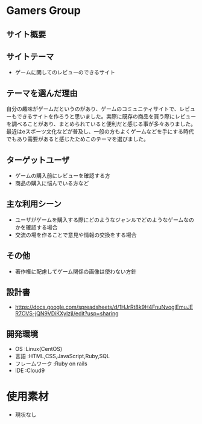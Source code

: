 # Gamers Group

## サイト概要

## サイトテーマ
- ゲームに関してのレビューのできるサイト

## テーマを選んだ理由

自分の趣味がゲームだというのがあり、ゲームのコミュニティサイトで、レビューもできるサイトを作ろうと思いました。実際に既存の商品を買う際にレビューを調べることがあり、まとめられていると便利だと感じる事が多々ありました。最近はeスポーツ文化などが普及し、一般の方もよくゲームなどを手にする時代でもあり需要があると感じたためこのテーマを選びました。
　
## ターゲットユーザ
- ゲームの購入前にレビューを確認する方
- 商品の購入に悩んでいる方など

## 主な利用シーン
- ユーザがゲームを購入する際にどのようなジャンルでどのようなゲームなのかを確認する場合
- 交流の場を作ることで意見や情報の交換をする場合

## その他
- 著作権に配慮してゲーム関係の画像は使わない方針

## 設計書
- https://docs.google.com/spreadsheets/d/1HJrRt8k9H4FnuNvoglEmuJER7OVS-jQN9VDiKXyIzjI/edit?usp=sharing

## 開発環境
- OS :Linux(CentOS)
- 言語 :HTML,CSS,JavaScript,Ruby,SQL
- フレームワーク :Ruby on rails
- IDE :Cloud9

# 使用素材
- 現状なし